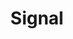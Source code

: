 ---
title: Signal
weight: -70
distributed: false
offline_messaging: false
no_phone_required: false
open_source: true
open_spec: true
e2ee: true
aosp: true
multi_device: Partially
---